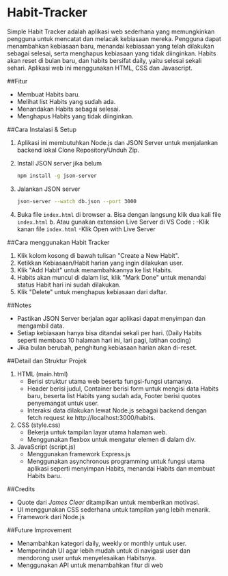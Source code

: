 # Habit-Tracker

Simple Habit Tracker adalah aplikasi web sederhana yang memungkinkan pengguna untuk mencatat dan melacak kebiasaan mereka. Pengguna dapat menambahkan kebiasaan baru, menandai kebiasaan yang telah dilakukan sebagai selesai, serta menghapus kebiasaan yang tidak diinginkan. Habits akan reset di bulan baru, dan habits bersifat daily, yaitu selesai sekali sehari.
Aplikasi web ini menggunakan HTML, CSS dan Javascript.

##Fitur
- Membuat Habits baru.
- Melihat list Habits yang sudah ada.
- Menandakan Habits sebagai selesai.
- Menghapus Habits yang tidak diinginkan.

##Cara Instalasi & Setup
1. Aplikasi ini membutuhkan Node.js dan JSON Server untuk menjalankan backend lokal
   Clone Repository/Unduh Zip.

3. Install JSON server jika belum
   ```bash
   npm install -g json-server
   ```

4. Jalankan JSON server
   ```bash
   json-server --watch db.json --port 3000
   ```

6. Buka file `index.html` di browser
   a. Bisa dengan langsung klik dua kali file `index.html`
   b. Atau gunakan extension Live Server di VS Code :
      -Klik kanan file `index.html`
      -Klik Open with Live Server
     

##Cara menggunakan Habit Tracker
1. Klik kolom kosong di bawah tulisan "Create a New Habit".
2. Ketikkan Kebiasaan/Habit harian yang ingin dilakukan user.
3. Klik "Add Habit" untuk menambahkannya ke list Habits.
4. Habits akan muncul di dalam list, klik "Mark Done" untuk menandai status Habit hari ini sudah dilakukan.
5. Klik "Delete" untuk menghapus kebiasaan dari daftar.

##Notes
- Pastikan JSON Server berjalan agar aplikasi dapat menyimpan dan mengambil data.
- Setiap kebiasaan hanya bisa ditandai sekali per hari. (Daily Habits seperti membaca 10 halaman hari ini, lari pagi, latihan coding)
- Jika bulan berubah, penghitung kebiasaan harian akan di-reset.

##Detail dan Struktur Projek
1. HTML (main.html)
   - Berisi struktur utama web beserta fungsi-fungsi utamanya.
   - Header berisi judul, Container berisi form untuk mengisi data Habits baru, beserta list Habits yang sudah ada, Footer berisi quotes penyemangat untuk user.
   - Interaksi data dilakukan lewat Node.js sebagai backend dengan fetch request ke http://localhost:3000/habits.
2. CSS (style.css)
   - Bekerja untuk tampilan layar utama halaman web.
   - Menggunakan flexbox untuk mengatur elemen di dalam div.
3. JavaScript (script.js)
   - Menggunakan framework Express.js
   - Menggunakan asynchronous programming untuk fungsi utama aplikasi seperti menyimpan Habits, menandai Habits dan membuat Habits baru.
   

##Credits
- Quote dari *James Clear* ditampilkan untuk memberikan motivasi.
- UI menggunakan CSS sederhana untuk tampilan yang lebih menarik.
- Framework dari Node.js

##Future Improvement
- Menambahkan kategori daily, weekly or monthly untuk user.
- Memperindah UI agar lebih mudah untuk di navigasi user dan mendorong user untuk menyelesaikan Habitsnya.
- Menggunakan API untuk menambahkan fitur di web


